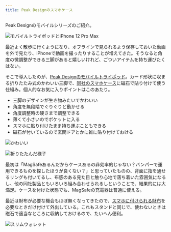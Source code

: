 ```yaml
---
title: Peak Designのスマホケース
---
```

Peak Designのモバイルシリーズのご紹介。

![](https://lh3.googleusercontent.com/K4dF5k9SNemlsumFOdVK-z14b9FtdDPpe1BroA3O8m0nPLaDEazndbRI6DTO0ZaGYjzru782lEdpMu96iklO-8BkNkIhdATiEeRc2lKPocLl7u2Hsztvi6RVHQR4x8tGNURYzIb1AkaRpGTtjAswqQ "モバイルトライポッドとiPhone 12 Pro Max")

最近よく散歩に行くようになり、オフラインで見られるよう保存しておいた動画を外で見たり、iPhoneで動画を撮ったりすることが増えてきた。そうなると角度の微調整ができる三脚があると嬉しいけれど、ごついアイテムを持ち運びたくはない。

そこで導入したのが、[Peak Designのモバイルトライポッド](https://www.amazon.co.jp/dp/B09FRZPLL3)。カード形状に収まる折りたたみ式のかわいい三脚で、[同社のスマホケース](https://www.amazon.co.jp/dp/B09FP3HP7Z?)に磁石で貼り付けて使う仕組み。個人的なお気に入りポイントはこのあたり。

*   三脚のデザインが生き物みたいでかわいい
*   角度を無段階でぐりぐりと動かせる
*   角度調整時の硬さまで調整できる
*   薄くて小さいのでポケットに入る
*   スマホに貼り付けたまま持ち運ぶこともできる
*   磁石が付いているので玄関ドアとかに雑に貼り付けておける

![](https://lh4.googleusercontent.com/MqeZXp-lg8qBv44MgTmLtaTF4pQ-NNoAdyZ-dIIDDJyrFgd-zvq7bbrJayY-H1XgvBOWGu7I37fcbRGtV0kV68rXBelAQPpmfqsMIoQuZcMJaHBIozTKmc_YxDwy_eIXV2KZSNDi4MqNUuRzqU9unQ "かわいい")

![](https://lh6.googleusercontent.com/k4JcHfMM7nTt3aMptoFpo-zHcV9ePbAw9GmuvC0Ogwvm0wAHQ9PFk1HCDf2zHGi5oaF2jGR5XiACofGxKDhkwsbimNL5h1e_meg40C9Ixr6nbVaGAQrGow0fQWykaumqnyBDS4Fl6V371ZCi0Js1lg "折りたたんだ様子")

最初は「MagSafeあるんだからケースあるの非効率的じゃない？バンパーで運用できるものを探したほうが良くない？」と思っていたものの、背面に指を通せるリングも付いてるし、布感のある見た目と触り心地で落ち着いた雰囲気になるし、他の同社製品ともいろいろ組み合わせられるしということで、結果的には大満足。ケースを付けた状態でも、MagSafeの充電器は普通に使える。

最近は財布が必要な機会もほぼ無くなってきたので、[スマホに付けられる財布](https://www.amazon.co.jp/dp/B09FSGW671)を必要なときだけ付けて外出している。これもスタンドと同じで、使わないときは磁石で適当なところに収納しておけるので、たいへん便利。

![](https://lh6.googleusercontent.com/RHQZVD3itdtXYNxsBiOHg2Fj_md86PMjHEQWUEVrnZIvf7F0y6eaRr2AkzLeeapuamZ6heNKhNlmmbe5N_J8CwjGSdeLVaHSUrIjuWoEbAVNQ-4ZXJ-hM5oRUx_1IYZ_SsTS1uxzykozoxV76AxVRA "スリムウォレット")
